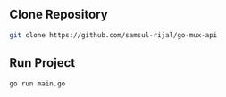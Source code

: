 
## Clone Repository
```bash
git clone https://github.com/samsul-rijal/go-mux-api
```

## Run Project
```bash
go run main.go
```

